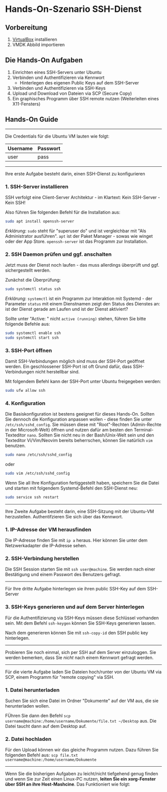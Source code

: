 # Hands-On-Szenario SSH-Dienst

## Vorbereitung

1. [VirtualBox](https://www.virtualbox.org/) installieren
2. VMDK Abbild importieren

## Die Hands-On Aufgaben
1. Einrichten eines SSH-Servers unter Ubuntu
2. Verbinden und Authentifizieren via Kennwort
	- Hinterlegen des eigenen Public Keys auf dem SSH-Server
3. Verbinden und Authentifizieren via SSH-Keys
4. Upload und Download von Dateien via SCP (Secure Copy)
5. Ein graphisches Programm über SSH remote nutzen (Weiterleiten eines
   X11-Fensters)


## Hands-On Guide
---
Die Credentials für die Ubuntu VM lauten wie folgt:

|Username|Passwort|
|--------|--------|
|user    |pass    |

---

 Ihre erste Aufgabe besteht darin, einen SSH-Dienst zu konfigurieren

### 1. SSH-Server installieren

SSH verfolgt eine Client-Server Architektur - im Klartext:
Kein SSH-Server - Kein SSH!

Also führen Sie folgenden Befehl für die Installation aus:
```bash
sudo apt install openssh-server
```
*Erklärung*: `sudo` steht für "superuser do" und ist vergleichbar mit "Als
Administrator ausführen". `apt` ist der Paket Manager - sowas wie winget oder der
App Store. `openssh-server` ist das Programm zur Installation.

### 2. SSH Daemon prüfen und ggf. anschalten

Jetzt muss der Dienst noch laufen - das muss allerdings überprüft und ggf.
sichergestellt werden.

Zunächst die Überprüfung:
```bash
sudo systemctl status ssh
```
*Erklärung*: `systemctl` ist ein Programm zur Interaktion mit Systemd - der
Parameter `status` mit einem Dienstnamen zeigt den Status des Dienstes an: ist der
Dienst gerade am Laufen und ist der Dienst aktiviert?

Sollte unter "Active: " nicht `active (running)` stehen, führen Sie bitte folgende
Befehle aus:
```bash
sudo systemctl enable ssh
sudo systemctl start ssh
```

### 3. SSH-Port öffnen

Damit SSH-Verbindungen möglich sind muss der SSH-Port geöffnet werden. Ein
geschlossener SSH-Port ist oft Grund dafür, dass SSH-Verbindungen nicht
herstellbar sind.

Mit folgendem Befehl kann der SSH-Port unter Ubuntu freigegeben werden:

```bash
sudo ufw allow ssh
```

### 4. Konfiguration

Die Basiskonfiguration ist bestens geeignet für dieses Hands-On. Sollten Sie
dennoch die Konfiguration anpassen wollen - diese finden Sie unter
`/etc/ssh/sshd_config`. Sie müssen diese mit "Root"-Rechten (Admin-Rechte in der
Microsoft-Welt) öffnen und nutzen dafür am besten den Terminal-Texteditor `nano`.
Sollten Sie nicht neu in der Bash/Unix-Welt sein und den Texteditor Vi/Vim/Neovim
bereits beherrschen, können Sie natürlich `vim` benutzen.

```bash
sudo nano /etc/ssh/sshd_config
```
oder
```bash
sudo vim /etc/ssh/sshd_config
```

Wenn Sie all Ihre Konfiguration fertiggestellt haben, speichern Sie die Datei und
starten mit folgendem Systemd-Befehl den SSH-Dienst neu:

```bash
sudo service ssh restart
```

---

Ihre Zweite Aufgabe besteht darin, eine SSH-Sitzung mit der Ubuntu-VM
herzustellen. Authentifzieren Sie sich über das Kennwort.

### 1. IP-Adresse der VM herausfinden

Die IP-Adresse finden Sie mit `ip a` heraus. Hier können Sie unter dem Netzwerkadapter
die IP-Adresse sehen.

### 2. SSH-Verbindung herstellen

Die SSH Session starten Sie mit `ssh user@machine`. Sie werden nach einer Bestätigung
und einem Passwort des Benutzers gefragt.

---

Für Ihre dritte Aufgabe hinterlegen sie ihren public SSH-Key auf dem SSH-Server

### 3. SSH-Keys generieren und auf dem Server hinterlegen

Für die Authentifizierung via SSH-Keys müssen diese Schlüssel vorhanden sein.
Mit dem Befehl `ssh-keygen` können Sie SSH-Keys generieren lassen.

Nach dem generieren können Sie mit `ssh-copy-id` den SSH public key hinterlegen.

---

Probieren Sie noch einmal, sich per SSH auf dem Server einzuloggen. Sie werden bemerken,
dass Sie *nicht* nach einem Kennwort gefragt werden.

---

Für die vierte Aufgabe laden Sie Dateien hoch/runter von der Ubuntu VM via SCP,
einem Programm für "remote copying" via SSH.

### 1. Datei herunterladen

Suchen Sie sich eine Datei im Ordner "Dokumente" auf der VM aus, die sie herunterladen
wollen.

FÜhren Sie dann den Befehl `scp username@machine:/home/username/Dokumente/file.txt ~/Desktop` aus. Die
Datei taucht dann auf dem Desktop auf.

### 2. Datei hochladen

Für den Upload können wir das gleiche Programm nutzen. Dazu führen Sie folgenden Befehl aus:
`scp file.txt username@machine:/home/username/Dokumente`

---

Wenn Sie die bisherigen Aufgaben zu leicht/nicht tiefgehend genug finden und wenn Sie zur Zeit
einen Linux-PC nutzen, **leiten Sie ein xorg-Fenster über SSH an ihre Host-Mashcine**. Das Funktioniert
wie folgt:




